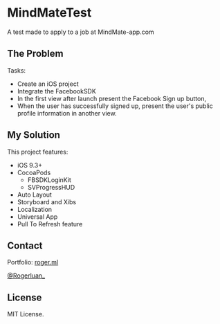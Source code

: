 # MindMateTest
A test made to apply to a job at MindMate-app.com

## The Problem

Tasks:

 - Create an iOS project
 - Integrate the FacebookSDK
 - In the first view after launch present the Facebook Sign up button,
 - When the user has successfully signed up, present the user's public profile information in another view.

## My Solution

This project features:

 - iOS 9.3+
 - CocoaPods
   - FBSDKLoginKit
   - SVProgressHUD
 - Auto Layout
 - Storyboard and Xibs
 - Localization
 - Universal App
 - Pull To Refresh feature

## Contact

Portfolio: [roger.ml](http://roger.ml/)

[@Rogerluan\_](https://twitter.com/rogerluan_)

## License

MIT License.